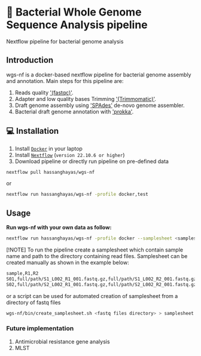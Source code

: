 # 🧬 Bacterial Whole Genome Sequence Analysis pipeline
Nextflow pipeline for bacterial genome analysis

## Introduction
wgs-nf is a docker-based nextflow pipeline for bacterial genome assembly and annotation.
Main steps for this pipeline are:
1. Reads quality ['(fastqc)'](https://www.bioinformatics.babraham.ac.uk/projects/fastqc/).
2. Adapter and low quality bases Trimming ['(Trimmomatic)'](http://www.usadellab.org/cms/index.php?page=trimmomatic).
3. Draft genome assembly using ['SPAdes'](https://ablab.github.io/spades/) de-novo genome assembler.
4. Bacterial draft genome annotation with ['prokka'](https://github.com/tseemann/prokka).


## 💻 Installation
1. Install [`Docker`](https://docs.docker.com/engine/install/) in your laptop
2. Install [`Nextflow`](https://www.nextflow.io/docs/latest/getstarted.html#installation) (`version 22.10.6 or higher`)
3. Download pipeline or directly run pipeline on pre-defined data
```bash
nextflow pull hassanghayas/wgs-nf
```
or
```bash
nextflow run hassanghayas/wgs-nf -profile docker,test
```

## Usage
**Run wgs-nf with your own data as follow:**
```bash
nextflow run hassanghayas/wgs-nf -profile docker --samplesheet <samplesheet.csv> --outdir <results directory>
```
[!NOTE]
To run the pipeline create a samplesheet which contain sample name and path to the directory containing read files. Samplesheet can be created manually as shown in the example below:
```bash
sample,R1,R2
S01,full/path/S1_L002_R1_001.fastq.gz,full/path/S1_L002_R2_001.fastq.gz
S02,full/path/S2_L002_R1_001.fastq.gz,full/path/S2_L002_R2_001.fastq.gz
```
or a script can be used for automated creation of samplesheet from a directory of fastq files
```bash
wgs-nf/bin/create_samplesheet.sh <fastq files directory> > samplesheet.csv
```

### Future implementation
1. Antimicrobial resistance gene analysis
2. MLST
